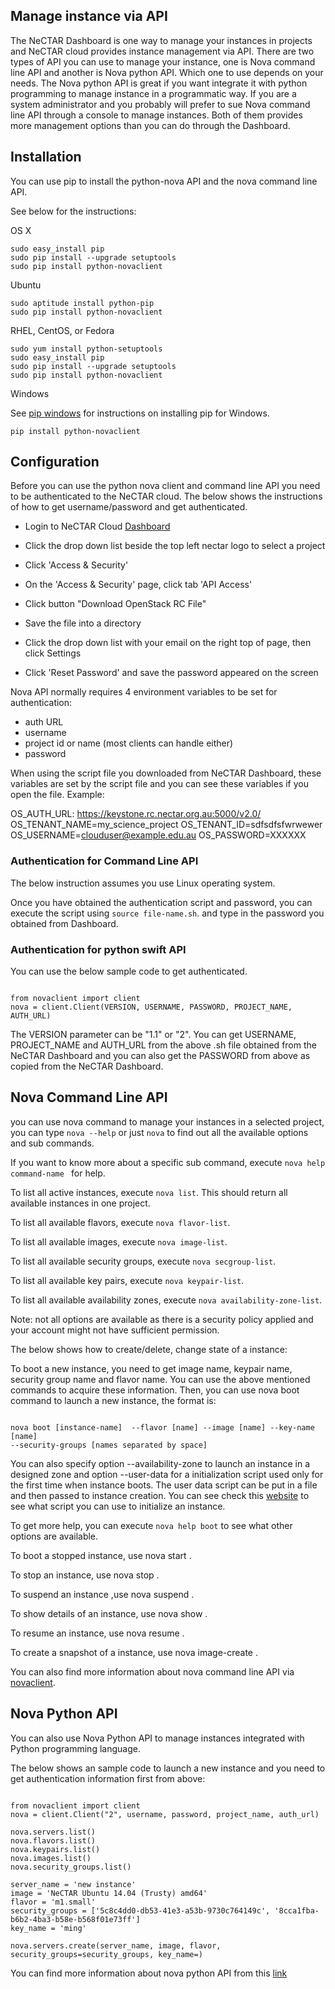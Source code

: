 ## Manage instance via API

The NeCTAR Dashboard is one way to manage your instances in projects and NeCTAR
cloud provides instance management via API. There are two types of API you can use
to manage your instance, one is Nova command line API and another is Nova python
API. Which one to use depends on your needs. The Nova python API is great if you
want integrate it with python programming to manage instance in a programmatic way.
If you are a system administrator and you probably will prefer to sue Nova command
line API through a console to manage instances. Both of them provides more
management options than you can do through the Dashboard. 

## Installation

You can use pip to install the python-nova API and the nova command line API.

See below for the instructions:

OS X

```
sudo easy_install pip
sudo pip install --upgrade setuptools
sudo pip install python-novaclient
```

Ubuntu

```
sudo aptitude install python-pip
sudo pip install python-novaclient

```

RHEL, CentOS, or Fedora

```
sudo yum install python-setuptools
sudo easy_install pip
sudo pip install --upgrade setuptools
sudo pip install python-novaclient
```

Windows

See [pip windows][pip windows] for instructions on installing pip for Windows.

```
pip install python-novaclient
```

[pip windows]: http://docs.python-guide.org/en/latest/starting/install/win.html#distribute-pip


## Configuration

Before you can use the python nova client and command line API you need to be
authenticated to the NeCTAR cloud. The below shows the instructions of how to
get username/password and get authenticated.

- Login to NeCTAR Cloud [Dashboard][dashboard]

- Click the drop down list beside the top left nectar logo to select a project

- Click 'Access & Security'

- On the 'Access & Security' page, click tab 'API Access'

- Click button "Download OpenStack RC File"

- Save the file into a directory

- Click the drop down list with your email on the right top of page, then click
 Settings

- Click 'Reset Password' and save the password appeared on the screen


Nova API normally requires 4 environment variables to be set for authentication:

- auth URL
- username
- project id or name (most clients can handle either)
- password

When using the script file you downloaded from NeCTAR Dashboard, these
variables are set by the script file and you can see these variables
if you open the file. Example:

OS_AUTH_URL: https://keystone.rc.nectar.org.au:5000/v2.0/
OS_TENANT_NAME=my_science_project
OS_TENANT_ID=sdfsdfsfwrwewer
OS_USERNAME=clouduser@example.edu.au
OS_PASSWORD=XXXXXX


### Authentication for Command Line API

The below instruction assumes you use Linux operating system.

Once you have obtained the authentication script and password, you can execute
the script using ``` source file-name.sh ```. and type in the password you
obtained from Dashboard.

### Authentication for python swift API

You can use the below sample code to get authenticated. 

```

from novaclient import client
nova = client.Client(VERSION, USERNAME, PASSWORD, PROJECT_NAME, AUTH_URL)

```

The VERSION parameter can be "1.1" or "2". You can get USERNAME, PROJECT_NAME and
AUTH_URL from the above .sh file obtained from the NeCTAR Dashboard and you can
also get the PASSWORD from above as copied from the NeCTAR Dashboard.


## Nova Command Line API

you can use nova command to manage your instances in a selected project, you can
type ``` nova --help ``` or just ``` nova ``` to find out all the available
options and sub commands.

If you want to know more about a specific sub command,
execute ```nova help command-name ``` for help. 

To list all active instances, execute ``` nova list ```. This should return
all available instances in one project.

To list all available flavors, execute ``` nova flavor-list ```.

To list all available images, execute ``` nova image-list ```.

To list all available security groups, execute ``` nova secgroup-list ```.

To list all available key pairs, execute ``` nova keypair-list ```.

To list all available availability zones, execute ``` nova availability-zone-list ```.

Note: not all options are available as there is a security policy applied and
your account might not have sufficient permission. 

The below shows how to create/delete, change state of a instance:

To boot a new instance, you need to get image name, keypair name, security group
name and flavor name. You can use the above mentioned commands to acquire these
information. Then, you can use nova boot command to launch a new instance, the
format is:

```

nova boot [instance-name]  --flavor [name] --image [name] --key-name [name]
--security-groups [names separated by space]

```

You can also specify option --availability-zone to launch an instance in a
designed zone and option --user-data <user-data-file> for a initialization script
used only for the first time when instance boots. The user data script can be
put in a file and then passed to instance creation. You can see check this
[website][cloudinit] to see what script you can use to initialize an instance. 


To get more help, you can execute ``` nova help boot ``` to see what other
options are available.


To boot a stopped instance, use nova start <server name or ID>.

To stop an instance, use nova stop <server name or ID>.

To suspend an instance ,use nova suspend <server name or ID>.

To show details of an instance, use nova show <server name or ID>.

To resume an instance, use nova resume <server name or ID>.

To create a snapshot of a instance, use nova image-create <server name or ID>
<snapstho name>.

You can also find more information about nova command line API via
[novaclient][novaclient].

## Nova Python API

You can also use Nova Python API to manage instances integrated with Python
programming language.

The below shows an sample code to launch a new instance and you need to get
authentication information first from above:

```

from novaclient import client
nova = client.Client("2", username, password, project_name, auth_url)

nova.servers.list()
nova.flavors.list()
nova.keypairs.list()
nova.images.list()
nova.security_groups.list()

server_name = 'new instance'
image = 'NeCTAR Ubuntu 14.04 (Trusty) amd64'
flavor = 'm1.small'
security_groups = ['5c8c4dd0-db53-41e3-a53b-9730c764149c', '8cca1fba-b6b2-4ba3-b58e-b568f01e73ff']
key_name = 'ming'

nova.servers.create(server_name, image, flavor, security_groups=security_groups, key_name=)

``` 
You can find more information about nova python API from this [link][pythonapi]

[dashboard]: https://dashboard.rc.nectar.org.au
[pip windows]: http://docs.python-guide.org/en/latest/starting/install/win/
[cloudinit]: https://cloudinit.readthedocs.org/en/latest/
[novaclient]: http://docs.openstack.org/cli-reference/content/novaclient_commands.html
[pythonapi]: http://docs.openstack.org/developer/python-novaclient/api.html